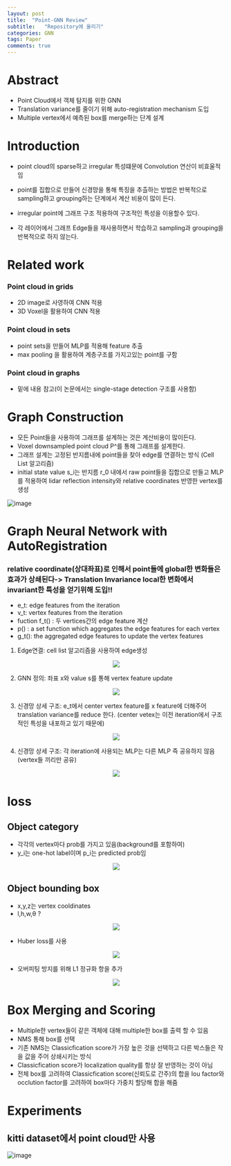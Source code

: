 ```yaml
---
layout: post
title:  "Point-GNN Review"
subtitle:   "Repository에 올리기"
categories: GNN
tags: Paper
comments: true
---
```


# Abstract 
+ Point Cloud에서 객체 탐지를 위한 GNN
+ Translation variance를 줄이기 위해 auto-registration mechanism 도입
+ Multiple vertex에서 예측된 box를 merge하는 단계 설계

# Introduction 
+ point cloud의 sparse하고 irregular 특성떄문에 Convolution 연산이 비효울적임
+ point를 집합으로 만들어 신경망을 통해 특징을 추츨하는 방법은 반복적으로 sampling하고 grouping하는 단계에서 계산 비용이 많이 든다.  

+ irregular point에 그래프 구조 적용하여 구조적인 특성을 이용할수 있다. 
+ 각 레이어에서 그래프 Edge들을 재사용하면서 학습하고  sampling과 grouping을 반복적으로 하지 않는다. 


# Related work
### Point cloud in grids
- 2D image로 사영하여 CNN 적용 
- 3D Voxel을 활용하여 CNN 적용
### Point cloud in sets
- point sets을 만들어 MLP를 적용해 feature 추출 
- max pooling 을 활용하여 계층구조를 가지고있는 point를 구함 
### Point cloud in graphs
- 밑에 내용 참고(이 논문에서는 single-stage detection 구조를 사용함)

# Graph Construction
+ 모든 Point들을 사용하여 그래프를 설계하는 것은 계산비용이 많이든다. 
+ Voxel downsampled point cloud P^를 통해 그래프를 설계한다.
+ 그래프 설계는 고정된 반지름내에 point들을 찾아 edge를 연결하는 방식 (Cell List 알고리즘)
+ initial state value s_i는 반지름 r_0 내에서 raw point들을 집합으로 만들고 MLP를 적용하여 lidar reflection intensity와 relative coordinates 반영한 vertex를 생성

![image](https://user-images.githubusercontent.com/70193130/181402040-d20329f3-0cf9-4363-a303-e826ef170f3d.png)

# Graph Neural Network with AutoRegistration

### relative coordinate(상대좌표)로 인해서 point들에 global한 변화들은 효과가 상쇄된다-> Translation Invariance local한 변화에서 invariant한 특성을 얻기위해 도입!!

+ e_t: edge features from the iteration
+ v_t: vertex features from the iteration
+ fuction f_t() : 두 vertices간의 edge feature 계산
+ p() : a set function which aggregates the edge features for each vertex
+ g_t(): the aggregated edge features to update the vertex features




1. Edge연결: cell list 알고리즘을 사용하여 edge생성
<p align="center">
  <image src="https://user-images.githubusercontent.com/70193130/181402463-75017d2e-7d18-40de-82ea-1247343bdbc3.png" />
</p>

2. GNN 정의: 좌표 x와 value s를 통해 vertex feature update
<p align="center">
  <image src="https://user-images.githubusercontent.com/70193130/181402467-62ff78f5-b347-49c6-85ff-3de55edba4c7.png" />
</p>

3. 신경망 상세 구조: e_t에서 center vertex feature를 x feature에 더해주어 translation variance를 reduce 한다. (center vetex는 이전 iteration에서 구조적인 특성을 내포하고 있기 때문에)

<p align="center">
  <image src="https://user-images.githubusercontent.com/70193130/181402479-bb7e746e-53a4-43b1-a312-c4fed997335b.png" />
</p>

4. 신경망 상세 구조: 각 iteration에 사용되는 MLP는 다른 MLP 즉 공유하지 않음(vertex들 끼리만 공유)
<p align="center">
  <image src="https://user-images.githubusercontent.com/70193130/181402475-daf3db06-5b1b-4dec-bff3-037039a91352.png" />
</p>

# loss

## Object category
+ 각각의 vertex마다 prob를 가지고 있음(background를 포함하여) 
+ y_i는 one-hot label이며 p_i는 predicted prob임 
<p align="center">
  <image src="https://user-images.githubusercontent.com/70193130/181409204-d33dc073-a115-4935-8682-871076ba321e.png" />
</p>

## Object bounding box 
+ x,y,z는 vertex cooldinates
+ l,h,w,θ ?
<p align="center">
  <image src="https://user-images.githubusercontent.com/70193130/181409208-a7dc7f87-cb53-41ac-bfc8-4e16ccc73994.png" />
</p>

+ Huber loss를 사용 
<p align="center">
  <image src="https://user-images.githubusercontent.com/70193130/181409216-c6787998-c9ba-49ea-8572-ec7ae8f67eff.png" />
</p>

+ 오버피팅 방지를 위해 L1 정규화 항을 추가
<p align="center">
  <image src="https://user-images.githubusercontent.com/70193130/181409226-0f30d7c5-292f-4c18-81b0-21c7fb05b8da.png" />
</p>



# Box Merging and Scoring

+ Multiple한 vertex들이 같은 객체에 대해 multiple한 box를 출력 할 수 있음
+ NMS 통해 box를 선택 
+ 기존 NMS는 Classicfication score가 가장 높은 것을 선택하고 다른 박스들은 작을 값을 주어 상쇄시키는 방식
+ Classicfication score가 localization quality를 항상 잘 반영하는 것이 아님
+ 전체 box를 고려하여 Classicfication score(신뢰도로 간주)의 합을 Iou factor와 occlution factor를  고려하여 box마다 가중치 할당해 합을 해줌


# Experiments
##  kitti dataset에서 point cloud만 사용

![image](https://user-images.githubusercontent.com/70193130/181410798-b1b5aaa4-cc31-4865-8c14-558da2989d22.png)